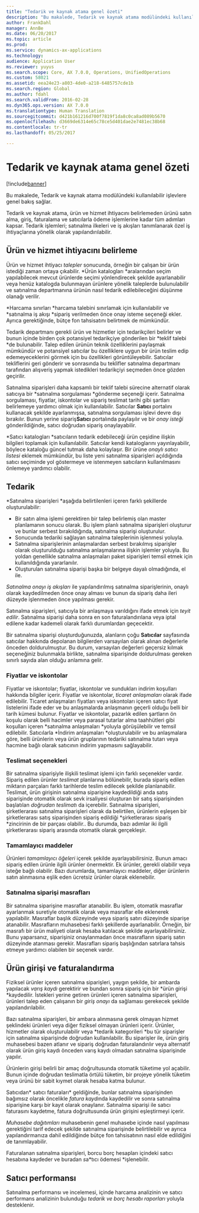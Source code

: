 ```yaml
---
title: "Tedarik ve kaynak atama genel özeti"
description: "Bu makalede, Tedarik ve kaynak atama modülündeki kullanılabilir işlevlere genel bakış sağlar."
author: FrankDahl
manager: AnnBe
ms.date: 06/20/2017
ms.topic: article
ms.prod: 
ms.service: dynamics-ax-applications
ms.technology: 
audience: Application User
ms.reviewer: yuyus
ms.search.scope: Core, AX 7.0.0, Operations, UnifiedOperations
ms.custom: 58021
ms.assetid: eea24e23-a803-4de0-a218-6485757cde1b
ms.search.region: Global
ms.author: fdahl
ms.search.validFrom: 2016-02-28
ms.dyn365.ops.version: AX 7.0.0
ms.translationtype: Human Translation
ms.sourcegitcommit: d421b161216d700f7819f1da8c0ca8ad089b5670
ms.openlocfilehash: d3669de6314e65c78ce5d401dae2e7481ec38b68
ms.contentlocale: tr-tr
ms.lasthandoff: 05/25/2017

---
```


# <a name="procurement-and-sourcing-overview"></a>Tedarik ve kaynak atama genel özeti

[!include[banner](../includes/banner.md)]


Bu makalede, Tedarik ve kaynak atama modülündeki kullanılabilir işlevlere genel bakış sağlar.

Tedarik ve kaynak atama, ürün ve hizmet ihtiyacını belirlemeden ürünü satın alma, giriş, faturalama ve satıcılarla ödeme işlemlerine kadar tüm adımları kapsar. Tedarik işlemleri; satınalma ilkeleri ve iş akışları tanımlanarak özel iş ihtiyaçlarına yönelik olarak yapılandırılabilir.

## <a name="identifying-a-need-for-product-and-services"></a>Ürün ve hizmet ihtiyacını belirleme
Ürün ve hizmet ihtiyacı *talepler* sonucunda, örneğin bir çalışan bir ürün istediği zaman ortaya çıkabilir. *Ürün katalogları *aralarından seçim yapılabilecek mevcut ürünlerde seçimi yönlendirecek şekilde ayarlanabilir veya henüz katalogda bulunmayan ürünlere yönelik taleplerde bulunulabilir ve satınalma departmanına ürünün nasıl tedarik edilebileceğini düşünme olanağı verilir.  

*Harcama sınırları *harcama talebini sınırlamak için kullanılabilir ve *satınalma iş akışı *sipariş verilmeden önce onay isteme seçeneği ekler. Ayrıca gerektiğinde, bütçe fon tahsisatını belirtmek de mümkündür.  
  
Tedarik departmanı gerekli ürün ve hizmetler için tedarikçileri belirler ve bunun içinde birden çok potansiyel tedarikçiye gönderilen bir *teklif talebi *de bulunabilir. Talep edilen ürünün teknik özelliklerini paylaşmak mümkündür ve potansiyel satıcılar bu özelliklere uygun bir ürün teslim edip edemeyeceklerini görmek için bu özellikleri görüntüleyebilir. Satıcılar tekliflerini geri gönderir ve sonrasında bu teklifler satınalma departmanı tarafından alışveriş yapmak istedikleri tedarikçiyi seçmeden önce gözden geçirilir.  

Satınalma siparişleri daha kapsamlı bir teklif talebi sürecine alternatif olarak satıcıya bir *satınalma sorgulaması *gönderme seçeneği içerir. Satınalma sorgulaması, fiyatlar, iskontolar ve sipariş teslimat tarihi gibi şartları belirlemeye yardımcı olmak için kullanılabilir. Satıcılar **Satıcı** portalını kullanacak şekilde ayarlanmışsa, satınalma sorgulaması işlevi devre dışı bırakılır. Bunun yerine sipariş**Satıcı** portalında paylaşılır ve bir *onay isteği* gönderildiğinde, satıcı doğrudan sipariş onaylayabilir.  

*Satıcı katalogları *satıcıların tedarik edebileceği ürün çeşidine ilişkin bilgileri toplamak için kullanılabilir. Satıcılar kendi kataloglarını yayınlayabilir, böylece kataloğu güncel tutmak daha kolaylaşır. Bir ürüne *onaylı satıcı listesi* eklemek mümkündür, bu liste yeni satınalma siparişleri açıldığında satıcı seçiminde yol göstermeye ve istenmeyen satıcıların kullanılmasını önlemeye yardımcı olabilir.

## <a name="procurement"></a>Tedarik
*Satınalma siparişleri *aşağıda belirtilenleri içeren farklı şekillerde oluşturulabilir:

-   Bir satın alma işlemi gerektiren bir talep belirlemiş olan master planlamanın sonucu olarak. Bu işlem planlı satınalma siparişleri oluşturur ve bunlar serbest bırakıldığında, satınalma siparişi oluşturulur.
-   Sonucunda tedariki sağlayan satınalma taleplerinin işlenmesi yoluyla.
-   Satınalma siparişlerinin anlaşmalardan serbest bırakılmış siparişler olarak oluşturulduğu satınalma anlaşmalarına ilişkin işlemler yoluyla. Bu yoldan genellikle satınalma anlaşmaları paket siparişleri temsil etmek için kullanıldığında yararlanılır.
-   Oluşturulan satınalma siparişi başka bir belgeye dayalı olmadığında, el ile.

*Satınalma onayı iş akışları* ile yapılandırılmış satınalma siparişlerinin, onaylı olarak kaydedilmeden önce onay alması ve bunun da sipariş daha ileri düzeyde işlenmeden önce yapılması gerekir.  

Satınalma siparişleri, satıcıyla bir anlaşmaya varıldığını ifade etmek için *teyit edilir*. Satınalma siparişi daha sonra en son faturalandırılana veya iptal edilene kadar kademeli olarak farklı durumlardan geçecektir.  

Bir satınalma siparişi oluşturduğunuzda, alanların çoğu **Satıcılar** sayfasında satıcılar hakkında depolanan bilgilerden varsayılan olarak alınan değerlerle önceden doldurulmuştur. Bu durum, varsayılan değerleri geçersiz kılmak seçeneğiniz bulunmakla birlikte, satınalma siparişinde doldurulması gereken sınırlı sayıda alan olduğu anlamına gelir.

### <a name="prices-and-discounts"></a>Fiyatlar ve iskontolar

Fiyatlar ve iskontolar; fiyatlar, iskontolar ve sundukları indirim koşulları hakkında bilgiler içerir. Fiyatlar ve iskontolar, *ticaret* *anlaşmaları* olarak ifade edilebilir. Ticaret anlaşmaları fiyatları veya iskontoları içeren satıcı fiyat listelerini ifade eder ve bu anlaşmalarda anlaşmanın geçerli olduğu belli bir tarih kümesi bulunur. Fiyatlar ve iskontolar, pazarlık edilen şartların ön koşulu olarak belli hacimler veya parasal tutarlar alma taahhütleri gibi koşulları içeren *satınalma anlaşmaları *yoluyla görüşülebilir ve temsil edilebilir. Satıcılarla *İndirim anlaşmaları *oluşturulabilir ve bu anlaşmalara göre, belli ürünlerin veya ürün gruplarının tedariki satınalma tutarı veya hacmine bağlı olarak satıcının indirim yapmasını sağlayabilir.

### <a name="delivery-options"></a>Teslimat seçenekleri

Bir satınalma siparişiyle ilişkili teslimat işlemi için farklı seçenekler vardır. Sipariş edilen ürünler *teslimat* planlarına bölünebilir, burada sipariş edilen miktarın parçaları farklı tarihlerde teslim edilecek şekilde planlanabilir. Teslimat, ürün girişinin satınalma siparişine kaydedildiği anda satış siparişinde otomatik olarak sevk irsaliyesi oluşturan bir satış siparişinden başlatılan *doğrudan teslimat*ı da içerebilir. Satınalma siparişleri, şirketlerarası satınalma siparişleri olarak da belirtilen, ürünlerin eşleşen bir şirketlerarası satış siparişinden sipariş edildiği *şirketlerarası sipariş *zincirinin de bir parçası olabilir.. Bu durumda, bazı adımlar iki ilgili şirketlerarası sipariş arasında otomatik olarak gerçekleşir.

### <a name="supplementary-items"></a>Tamamlayıcı maddeler

Ürünleri *tamamlayıcı öğeleri* içerek şekilde ayarlayabilirsiniz. Bunun amacı sipariş edilen ürünle ilgili ürünler önermektir. Ek ürünler, gerekli olabilir veya isteğe bağlı olabilir. Bazı durumlarda, tamamlayıcı maddeler, diğer ürünlerin satın alınmasına eşlik eden ücretsiz ürünler olarak eklenebilir.

### <a name="purchase-order-charges"></a>Satınalma siparişi masrafları

Bir satınalma siparişine masraflar atanabilir. Bu işlem, otomatik masraflar ayarlanmak suretiyle otomatik olarak veya masraflar elle eklenerek yapılabilir. Masraflar başlık düzeyinde veya sipariş satırı düzeyinde siparişe atanabilir. Masrafların muhasebesi farklı şekillerde ayarlanabilir. Örneğin, bir masrafı bir ürün maliyeti olarak hesaba katılacak şekilde ayarlayabilirsiniz. Bunu yaparsanız, siparişiniz onaylanmadan önce masrafların sipariş satırı düzeyinde atanması gerekir. Masrafları sipariş başlığından satırlara tahsis etmeye yardımcı olabilen bir seçenek vardır.

## <a name="product-receipt-and-invoicing"></a>Ürün girişi ve faturalandırma
Fiziksel ürünler içeren satınalma siparişleri, yaygın şekilde, bir ambarda yapılacak *varış kaydı* gerektirir ve bundan sonra sipariş için bir *ürün girişi *kaydedilir. İstekleri yerine getiren ürünleri içeren satınalma siparişleri, ürünleri talep eden çalışanın bir *giriş onayı* da sağlaması gerekecek şekilde yapılandırılabilir.  

Bazı satınalma siparişleri, bir ambara alınmasına gerek olmayan hizmet şeklindeki ürünleri veya diğer fiziksel olmayan ürünleri içerir. Ürünler, hizmetler olarak oluşturulabilir veya *tedarik kategorileri *bu tür siparişler için satınalma siparişinde doğrudan kullanılabilir. Bu siparişler ile, ürün giriş muhasebesi bazen atlanır ve sipariş doğrudan faturalandırılır veya alternatif olarak ürün giriş kaydı önceden varış kaydı olmadan satınalma siparişinde yapılır.  

Ürünlerin girişi belirli bir amaç doğrultusunda otomatik tüketime yol açabilir. Bunun içinde doğrudan teslimatla örtülü tüketim, bir projeye yönelik tüketim veya ürünü bir sabit kıymet olarak hesaba katma bulunur.  

Satıcıdan* satıcı faturaları* geldiğinde, bunlar satınalma siparişinden bağımsız olarak öncelikle *fatura kaydı*nda kaydedilir ve sonra satınalma siparişine karşı bir kayıt olarak onaylanır. Satınalma siparişi ile satıcı faturasını kaydetme, fatura doğrultusunda ürün girişini eşleştirmeyi içerir.  

*Muhasebe dağıtımları* muhasebenin genel muhasebe içinde nasıl yapılması gerektiğini tarif edecek şekilde satınalma siparişinde belirtilebilir ve ayrıca yapılandırmanıza dahil edildiğinde bütçe fon tahsisatının nasıl elde edildiğini de tanımlayabilir.  

Faturalanan satınalma siparişleri, borcu borç hesapları içindeki satıcı hesabına kaydeder ve buradan *s*a*tıcı ödemesi *işlenebilir.

## <a name="vendor-performance"></a>Satıcı performansı
Satınalma performansı ve incelemesi, içinde harcama analizinin ve satıcı performans analizinin bulunduğu *tedarik ve borç hesabı raporları* yoluyla desteklenir.




